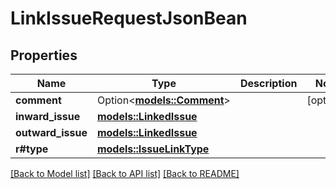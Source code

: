 # LinkIssueRequestJsonBean

## Properties

Name | Type | Description | Notes
------------ | ------------- | ------------- | -------------
**comment** | Option<[**models::Comment**](Comment.md)> |  | [optional]
**inward_issue** | [**models::LinkedIssue**](LinkedIssue.md) |  | 
**outward_issue** | [**models::LinkedIssue**](LinkedIssue.md) |  | 
**r#type** | [**models::IssueLinkType**](IssueLinkType.md) |  | 

[[Back to Model list]](../README.md#documentation-for-models) [[Back to API list]](../README.md#documentation-for-api-endpoints) [[Back to README]](../README.md)


